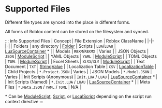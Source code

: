 # Supported Files
Different file types are synced into the place in different forms.

All forms of Roblox content can be stored on the filesystem and synced.

::: info Supported Files
| Concept | File Extension | Roblox ClassName |
|-|-|-|
| Folders | any directory | [Folder](https://create.roblox.com/docs/reference/engine/classes/Folder)
| Scripts | `LUA`/`LUAU` | [LuaSourceContainer](https://create.roblox.com/docs/reference/engine/classes/LuaSourceContainer) * |
| Models | `RBXM`/`RBXMX` | Varies |
| JSON Objects | `JSON` | [ModuleScript](https://create.roblox.com/docs/reference/engine/classes/ModuleScript) |
| YAML Objects | `YAML` | [ModuleScript](https://create.roblox.com/docs/reference/engine/classes/ModuleScript) |
| TOML Objects | `TOML` | [ModuleScript](https://create.roblox.com/docs/reference/engine/classes/ModuleScript) |
| Excel Sheets | `XLSX`/`XLS` | [ModuleScript](https://create.roblox.com/docs/reference/engine/classes/ModuleScript) |
| Text Document | `TXT` | [StringValue](https://create.roblox.com/docs/reference/engine/classes/StringValue) |
| Localization Table | `CSV` | [LocalizationTable](https://create.roblox.com/docs/reference/engine/classes/LocalizationTable) |
| Child Projects | `*.Project.JSON` | Varies |
| JSON Models | `*.Model.JSON` | Varies |
| Init Scripts (Anonymous) | `Init.LUA` / `LUAU` | [LuaSourceContainer](https://create.roblox.com/docs/reference/engine/classes/LuaSourceContainer) * |
| Init Scripts (Named) | `*.Init.LUA` / `LUAU` | [LuaSourceContainer](https://create.roblox.com/docs/reference/engine/classes/LuaSourceContainer) * |
| Meta Files | `*.Meta.JSON` / `YAML` / `TOML` | N/A |

\* Can be [ModuleScript](https://create.roblox.com/docs/reference/engine/classes/ModuleScript), [Script](https://create.roblox.com/docs/reference/engine/classes/Script), or [LocalScript](https://create.roblox.com/docs/reference/engine/classes/ModuleScript) depending on the script run context directive
:::
